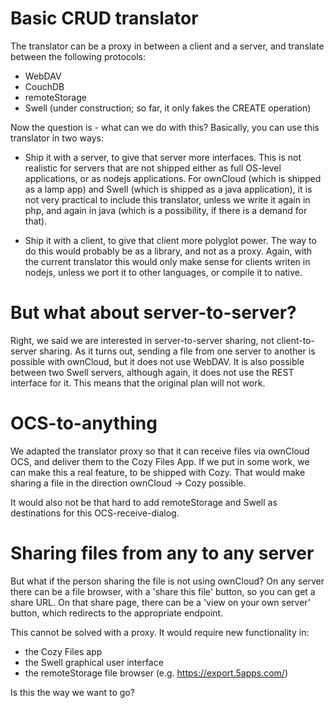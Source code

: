 # Basic CRUD translator

The translator can be a proxy in between a client and a server, and translate between the following protocols:

* WebDAV
* CouchDB
* remoteStorage
* Swell (under construction; so far, it only fakes the CREATE operation)

Now the question is - what can we do with this? Basically, you can use this translator in two ways:

* Ship it with a server, to give that server more interfaces. This is not realistic for servers that are not shipped either
as full OS-level applications, or as nodejs applications. For ownCloud (which is shipped as a lamp app) and Swell (which is
shipped as a java application), it is not very practical to include this translator, unless we write it again in php,
and again in java (which is a possibility, if there is a demand for that).

* Ship it with a client, to give that client more polyglot power. The way to do this would probably be as a library, and not as a
proxy. Again, with the current translator this would only make sense for clients writen in nodejs, unless we port it to other
languages, or compile it to native.

# But what about server-to-server?

Right, we said we are interested in server-to-server sharing, not client-to-server sharing. As it turns out, sending a file from
one server to another is possible with ownCloud, but it does not use WebDAV. It is also possible between two Swell servers, although
again, it does not use the REST interface for it. This means that the original plan will not work.

# OCS-to-anything

We adapted the translator proxy so that it can receive files via ownCloud OCS, and deliver them to the Cozy Files App. If we put in
some work, we can make this a real feature, to be shipped with Cozy. That would make sharing a file in the direction ownCloud -> Cozy
possible.

It would also not be that hard to add remoteStorage and Swell as destinations for this OCS-receive-dialog.

# Sharing files from any to any server

But what if the person sharing the file is not using ownCloud? On any server there can be a file browser, with a 'share this file'
button, so you can get a share URL. On that share page, there can be a 'view on your own server' button, which redirects to the
appropriate endpoint.

This cannot be solved with a proxy. It would require new functionality in:

* the Cozy Files app
* the Swell graphical user interface
* the remoteStorage file browser (e.g. https://export.5apps.com/)

Is this the way we want to go?
